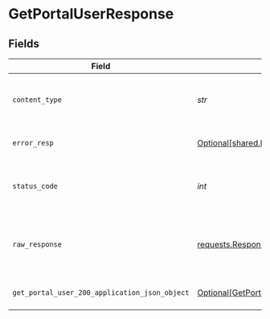 # GetPortalUserResponse


## Fields

| Field                                                                                                   | Type                                                                                                    | Required                                                                                                | Description                                                                                             |
| ------------------------------------------------------------------------------------------------------- | ------------------------------------------------------------------------------------------------------- | ------------------------------------------------------------------------------------------------------- | ------------------------------------------------------------------------------------------------------- |
| `content_type`                                                                                          | *str*                                                                                                   | :heavy_check_mark:                                                                                      | HTTP response content type for this operation                                                           |
| `error_resp`                                                                                            | [Optional[shared.ErrorResp]](../../models/shared/errorresp.md)                                          | :heavy_minus_sign:                                                                                      | Could not authenticate the user                                                                         |
| `status_code`                                                                                           | *int*                                                                                                   | :heavy_check_mark:                                                                                      | HTTP response status code for this operation                                                            |
| `raw_response`                                                                                          | [requests.Response](https://requests.readthedocs.io/en/latest/api/#requests.Response)                   | :heavy_minus_sign:                                                                                      | Raw HTTP response; suitable for custom response parsing                                                 |
| `get_portal_user_200_application_json_object`                                                           | [Optional[GetPortalUser200ApplicationJSON]](../../models/operations/getportaluser200applicationjson.md) | :heavy_minus_sign:                                                                                      | Portal user returned successfully.                                                                      |